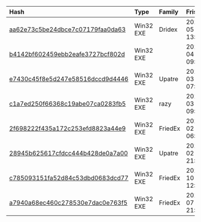 |Hash|Type|Family|Frist_Seen|Name|
|:--|:--|:--|:--|:--|
|[aa62e73c5be24dbce7c07179faa0da63](https://www.virustotal.com/gui/file/aa62e73c5be24dbce7c07179faa0da63)|Win32 EXE|Dridex|2018-05-24 13:33:46|write|
|[b4142bf602459ebb2eafe3727bcf802d](https://www.virustotal.com/gui/file/b4142bf602459ebb2eafe3727bcf802d)|Win32 EXE||2018-04-07 09:21:55|MONSTERCLOUD_CYBERSECURITY_CLEAN_KEY.EXE|
|[e7430c45f8e5d247e58516dccd9d4446](https://www.virustotal.com/gui/file/e7430c45f8e5d247e58516dccd9d4446)|Win32 EXE|Upatre|2018-03-26 07:53:58|KLJKA.EXE|
|[c1a7ed250f66368c19abe07ca0283fb5](https://www.virustotal.com/gui/file/c1a7ed250f66368c19abe07ca0283fb5)|Win32 EXE|razy|2018-03-24 09:13:13|$RI49FY0.EXE|
|[2f698222f435a172c253efd8823a44e9](https://www.virustotal.com/gui/file/2f698222f435a172c253efd8823a44e9)|Win32 EXE|FriedEx|2018-02-20 06:40:04|F:\Work\Downloaded_Samples\start_here\2f698222f435a172c253efd8823a44e9|
|[28945b625617cfdcc444b428de0a7a00](https://www.virustotal.com/gui/file/28945b625617cfdcc444b428de0a7a00)|Win32 EXE|Upatre|2018-02-12 21:04:04|28945b625617cfdcc444b428de0a7a00.virobj|
|[c785093151fa52d84c53dbd0683dcd77](https://www.virustotal.com/gui/file/c785093151fa52d84c53dbd0683dcd77)|Win32 EXE|FriedEx|2017-10-23 12:39:16|C:\Samples\021916\c785093151fa52d84c53dbd0683dcd77|
|[a7940a68ec460c278530e7dac0e763f5](https://www.virustotal.com/gui/file/a7940a68ec460c278530e7dac0e763f5)|Win32 EXE|FriedEx|2017-07-14 21:27:10|unlock.exe|
